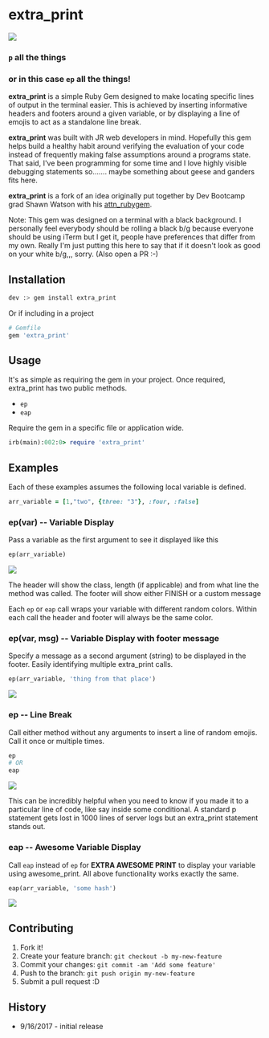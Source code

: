 # extra_print

<img src="https://media.giphy.com/media/UCqJOcLU3OGoE/giphy.gif" />



### ```p``` all the things
### or in this case ```ep``` all the things!

__extra_print__ is a simple Ruby Gem designed to make locating specific lines of output in the terminal easier. This is achieved by inserting informative headers and footers around a given variable, or by displaying a line of emojis to act as a standalone line break.

__extra_print__ was built with JR web developers in mind. Hopefully this gem helps build a healthy habit around verifying the evaluation of your code instead of frequently making false assumptions around a programs state. That said, I've been programming for some time and I love highly visible debugging statements so....... maybe something about geese and ganders fits here.

__extra_print__ is a fork of an idea originally put together by Dev Bootcamp grad Shawn Watson with his [attn_rubygem](https://github.com/its-swats/attn_rubygem).

Note: This gem was designed on a terminal with a black background. I personally feel everybody should be rolling a black b/g because everyone should be using iTerm but I get it, people have preferences that differ from my own. Really I'm just putting this here to say that if it doesn't look as good on your white b/g,,, sorry. (Also open a PR :-)

## Installation

```bash
dev :> gem install extra_print
```

Or if including in a project

```ruby
# Gemfile
gem 'extra_print'
```

## Usage

It's as simple as requiring the gem in your project. Once required, extra_print has two public methods.

- ```ep```
- ```eap```

Require the gem in a specific file or application wide.

```ruby
irb(main):002:0> require 'extra_print'
```

## Examples

Each of these examples assumes the following local variable is defined.
```ruby
arr_variable = [1,"two", {three: "3"}, :four, :false]
```

### ep(var) -- Variable Display

Pass a variable as the first argument to see it displayed like this

```ruby
ep(arr_variable)
```

<img src="https://www.dropbox.com/s/304tsssjyqb7y5c/ep.png?raw=1" />

The header will show the class, length (if applicable) and from what line the method was called.
The footer will show either FINISH or a custom message

Each ```ep``` or ```eap``` call wraps your variable with different random colors. Within each call the header and footer will always be the same color.

### ep(var, msg) -- Variable Display with footer message

Specify a message as a second argument (string) to be displayed in the footer. Easily identifying multiple extra_print calls.

```ruby
ep(arr_variable, 'thing from that place')
```

<img src="https://www.dropbox.com/s/jdea6amjrb2kq4q/ep_with_msg.png?raw=1" />

### ep -- Line Break

Call either method without any arguments to insert a line of random emojis. Call it once or multiple times.

```ruby
ep
# OR
eap
```

<img src="https://www.dropbox.com/s/355n4xmezra9wt1/line_break.png?raw=1" />

This can be incredibly helpful when you need to know if you made it to a particular line of code, like say inside some conditional. A standard p statement gets lost in 1000 lines of server logs but an extra_print statement stands out.

### eap -- Awesome Variable Display

Call ```eap``` instead of ```ep``` for __EXTRA AWESOME PRINT__ to display your variable using awesome_print. All above functionality works exactly the same.

```ruby
eap(arr_variable, 'some hash')
```

<img src="https://www.dropbox.com/s/uv041yv2timjrnt/eap_with_msg.png?raw=1" />

## Contributing

1. Fork it!
2. Create your feature branch: `git checkout -b my-new-feature`
3. Commit your changes: `git commit -am 'Add some feature'`
4. Push to the branch: `git push origin my-new-feature`
5. Submit a pull request :D

## History

* 9/16/2017 - initial release
